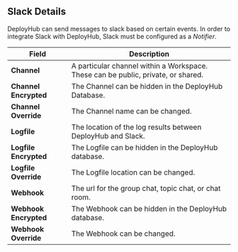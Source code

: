 ## Slack Details
DeployHub can send messages to slack based on certain events. In order to integrate Slack with DeployHub, Slack must be configured as a _Notifier_. 

| Field | Description |
| --- | --- |
|**Channel**|  A particular channel within a Workspace. These can be public, private, or shared.|
|**Channel Encrypted** | The Channel can be hidden in the DeployHub Database.|
|**Channel Override** |The Channel name can be changed.|
|**Logfile**| The location of the log results between DeployHub and Slack.|
|**Logfile Encrypted**| The Logfile can be hidden in the DeployHub database. |
|**Logfile Override**| The Logfile location can be changed. |
|**Webhook** |The url for the group chat, topic chat, or chat room.|
|**Webhook Encrypted**| The Webhook can be hidden in the DeployHub database. |
|**Webhook Override**| The Webhook can be changed. |
